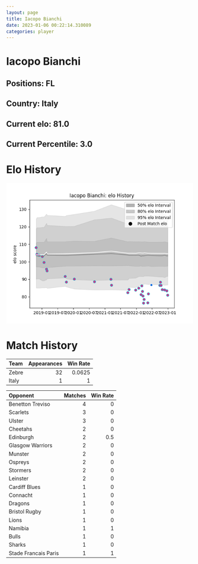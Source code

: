 ```yaml
---  
layout: page  
title: Iacopo Bianchi  
date: 2023-01-06 00:22:14.310089  
categories: player  
---
```

# Iacopo Bianchi

## Positions: FL

## Country: Italy

## Current elo: 81.0

## Current Percentile: 3.0

# Elo History


![elo history](history_IacopoBianchi.png)
# Match History


| Team   |   Appearances |   Win Rate |
|:-------|--------------:|-----------:|
| Zebre  |            32 |     0.0625 |
| Italy  |             1 |     1      |

| Opponent             |   Matches |   Win Rate |
|:---------------------|----------:|-----------:|
| Benetton Treviso     |         4 |        0   |
| Scarlets             |         3 |        0   |
| Ulster               |         3 |        0   |
| Cheetahs             |         2 |        0   |
| Edinburgh            |         2 |        0.5 |
| Glasgow Warriors     |         2 |        0   |
| Munster              |         2 |        0   |
| Ospreys              |         2 |        0   |
| Stormers             |         2 |        0   |
| Leinster             |         2 |        0   |
| Cardiff Blues        |         1 |        0   |
| Connacht             |         1 |        0   |
| Dragons              |         1 |        0   |
| Bristol Rugby        |         1 |        0   |
| Lions                |         1 |        0   |
| Namibia              |         1 |        1   |
| Bulls                |         1 |        0   |
| Sharks               |         1 |        0   |
| Stade Francais Paris |         1 |        1   |